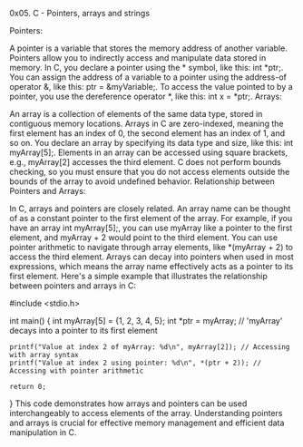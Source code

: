 0x05. C - Pointers, arrays and strings


Pointers:

A pointer is a variable that stores the memory address of another variable.
Pointers allow you to indirectly access and manipulate data stored in memory.
In C, you declare a pointer using the * symbol, like this: int *ptr;.
You can assign the address of a variable to a pointer using the address-of operator &, like this: ptr = &myVariable;.
To access the value pointed to by a pointer, you use the dereference operator *, like this: int x = *ptr;.
Arrays:

An array is a collection of elements of the same data type, stored in contiguous memory locations.
Arrays in C are zero-indexed, meaning the first element has an index of 0, the second element has an index of 1, and so on.
You declare an array by specifying its data type and size, like this: int myArray[5];.
Elements in an array can be accessed using square brackets, e.g., myArray[2] accesses the third element.
C does not perform bounds checking, so you must ensure that you do not access elements outside the bounds of the array to avoid undefined behavior.
Relationship between Pointers and Arrays:

In C, arrays and pointers are closely related. An array name can be thought of as a constant pointer to the first element of the array.
For example, if you have an array int myArray[5];, you can use myArray like a pointer to the first element, and myArray + 2 would point to the third element.
You can use pointer arithmetic to navigate through array elements, like *(myArray + 2) to access the third element.
Arrays can decay into pointers when used in most expressions, which means the array name effectively acts as a pointer to its first element.
Here's a simple example that illustrates the relationship between pointers and arrays in C:


#include <stdio.h>

int main() {
    int myArray[5] = {1, 2, 3, 4, 5};
    int *ptr = myArray; // 'myArray' decays into a pointer to its first element

    printf("Value at index 2 of myArray: %d\n", myArray[2]); // Accessing with array syntax
    printf("Value at index 2 using pointer: %d\n", *(ptr + 2)); // Accessing with pointer arithmetic

    return 0;
}
This code demonstrates how arrays and pointers can be used interchangeably to access elements of the array. Understanding pointers and arrays is crucial for effective memory management and efficient data manipulation in C.
